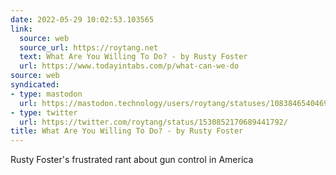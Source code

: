 ```yaml
---
date: 2022-05-29 10:02:53.103565
link:
  source: web
  source_url: https://roytang.net
  text: What Are You Willing To Do? - by Rusty Foster
  url: https://www.todayintabs.com/p/what-can-we-do
source: web
syndicated:
- type: mastodon
  url: https://mastodon.technology/users/roytang/statuses/108384654046946543
- type: twitter
  url: https://twitter.com/roytang/status/1530852170689441792/
title: What Are You Willing To Do? - by Rusty Foster
---
```


Rusty Foster's frustrated rant about gun control in America